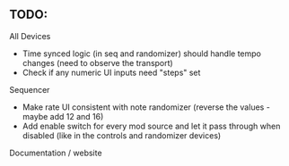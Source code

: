 ## TODO:
All Devices

* Time synced logic (in seq and randomizer) should handle tempo changes (need to observe the transport)
* Check if any numeric UI inputs need "steps" set

Sequencer
* Make rate UI consistent with note randomizer (reverse the values - maybe add 12 and 16)
* Add enable switch for every mod source and let it pass through when disabled (like in the controls and randomizer devices)

Documentation / website
